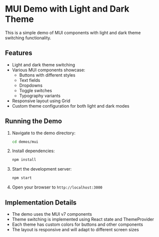 # MUI Demo with Light and Dark Theme

This is a simple demo of MUI components with light and dark theme switching functionality.

## Features

- Light and dark theme switching
- Various MUI components showcase:
  - Buttons with different styles
  - Text fields
  - Dropdowns
  - Toggle switches
  - Typography variants
- Responsive layout using Grid
- Custom theme configuration for both light and dark modes

## Running the Demo

1. Navigate to the demo directory:
   ```bash
   cd demos/mui
   ```

2. Install dependencies:
   ```bash
   npm install
   ```

3. Start the development server:
   ```bash
   npm start
   ```

4. Open your browser to `http://localhost:3000`

## Implementation Details

- The demo uses the MUI v7 components
- Theme switching is implemented using React state and ThemeProvider
- Each theme has custom colors for buttons and other components
- The layout is responsive and will adapt to different screen sizes
